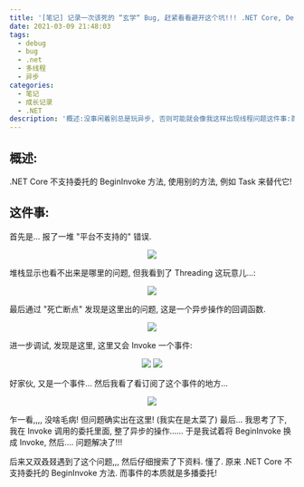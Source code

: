 ```yaml
---
title: '[笔记] 记录一次该死的 “玄学“ Bug, 赶紧看看避开这个坑!!! .NET Core, Delegate.BeginInvoke, PlatformNotSupportedException'
date: 2021-03-09 21:48:03
tags:
  - debug
  - bug
  - .net
  - 多线程
  - 异步
categories:
  - 笔记
  - 成长记录
  - .NET
description: '概述:没事闲着别总是玩异步, 否则可能就会像我这样出现线程问题这件事:首先是… 报了一堆 “平台不支持的” 错误.堆栈显示也看不出来是哪里的问题, 但我看到了 Threading 这玩意儿…:最后通过 “死亡断点” 发现是这里出的问题, 这是一个异步操作的回调函数.进一步调试, 发现是这里, 这里又会 Invoke 一个事件:好家伙, 又是一个事件… 然后我看了看订阅了这个事件的地方…乍一看, 没啥毛病! 但问题确实出在这里! (我实在是太菜了)最后… 我思'
---
```


## 概述:

.NET Core 不支持委托的 BeginInvoke 方法, 使用别的方法, 例如 Task 来替代它!


## 这件事:


首先是... 报了一堆 "平台不支持的" 错误.


<div align="center">
<img src="https://img-blog.csdnimg.cn/20210309213418546.png"/>
</div>


堆栈显示也看不出来是哪里的问题, 但我看到了 Threading 这玩意儿...:


<div align="center">
<img src="https://img-blog.csdnimg.cn/20210309213525619.png"/>
</div>


最后通过 "死亡断点" 发现是这里出的问题, 这是一个异步操作的回调函数.


<div align="center">
<img src="https://img-blog.csdnimg.cn/20210309213723524.png"/>
</div>


进一步调试, 发现是这里, 这里又会 Invoke 一个事件:


<div align="center">
<img src="https://img-blog.csdnimg.cn/20210309213924137.png"/>
<img src="https://img-blog.csdnimg.cn/20210309214018874.png"/>
</div>


好家伙, 又是一个事件... 然后我看了看订阅了这个事件的地方...


<div align="center">
<img src="https://img-blog.csdnimg.cn/20210309214243836.png"/>
</div>


乍一看,,,, 没啥毛病! 但问题确实出在这里! (我实在是太菜了)
最后... 我思考了下, 我在 Invoke 调用的委托里面, 整了异步的操作...... 于是我试着将 BeginInvoke 换成 Invoke, 然后.... 问题解决了!!!


后来又双叒叕遇到了这个问题,,, 然后仔细搜索了下资料. 懂了. 原来 .NET Core 不支持委托的 BeginInvoke 方法. 而事件的本质就是多播委托!
